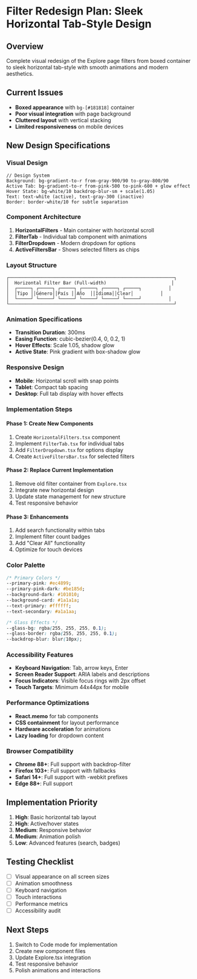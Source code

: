 # Filter Redesign Plan: Sleek Horizontal Tab-Style Design

## Overview
Complete visual redesign of the Explore page filters from boxed container to sleek horizontal tab-style with smooth animations and modern aesthetics.

## Current Issues
- **Boxed appearance** with `bg-[#181818]` container
- **Poor visual integration** with page background
- **Cluttered layout** with vertical stacking
- **Limited responsiveness** on mobile devices

## New Design Specifications

### Visual Design
```tsx
// Design System
Background: bg-gradient-to-r from-gray-900/90 to-gray-800/90
Active Tab: bg-gradient-to-r from-pink-500 to-pink-600 + glow effect
Hover State: bg-white/10 backdrop-blur-sm + scale(1.05)
Text: text-white (active), text-gray-300 (inactive)
Border: border-white/10 for subtle separation
```

### Component Architecture
1. **HorizontalFilters** - Main container with horizontal scroll
2. **FilterTab** - Individual tab component with animations
3. **FilterDropdown** - Modern dropdown for options
4. **ActiveFiltersBar** - Shows selected filters as chips

### Layout Structure
```
┌─────────────────────────────────────────────────────────────┐
│  Horizontal Filter Bar (Full-width)                        │
│  ┌─────┐ ┌─────┐ ┌─────┐ ┌─────┐ ┌─────┐ ┌─────┐          │
│  │Tipo ││Género││País ││Año  ││Idioma││Clear│          │
│  └─────┘ └─────┘ └─────┘ └─────┘ └─────┘ └─────┘          │
└─────────────────────────────────────────────────────────────┘
```

### Animation Specifications
- **Transition Duration**: 300ms
- **Easing Function**: cubic-bezier(0.4, 0, 0.2, 1)
- **Hover Effects**: Scale 1.05, shadow glow
- **Active State**: Pink gradient with box-shadow glow

### Responsive Design
- **Mobile**: Horizontal scroll with snap points
- **Tablet**: Compact tab spacing
- **Desktop**: Full tab display with hover effects

### Implementation Steps

#### Phase 1: Create New Components
1. Create `HorizontalFilters.tsx` component
2. Implement `FilterTab.tsx` for individual tabs
3. Add `FilterDropdown.tsx` for options display
4. Create `ActiveFiltersBar.tsx` for selected filters

#### Phase 2: Replace Current Implementation
1. Remove old filter container from `Explore.tsx`
2. Integrate new horizontal design
3. Update state management for new structure
4. Test responsive behavior

#### Phase 3: Enhancements
1. Add search functionality within tabs
2. Implement filter count badges
3. Add "Clear All" functionality
4. Optimize for touch devices

### Color Palette
```css
/* Primary Colors */
--primary-pink: #ec4899;
--primary-pink-dark: #be185d;
--background-dark: #101010;
--background-card: #1a1a1a;
--text-primary: #ffffff;
--text-secondary: #a1a1aa;

/* Glass Effects */
--glass-bg: rgba(255, 255, 255, 0.1);
--glass-border: rgba(255, 255, 255, 0.1);
--backdrop-blur: blur(10px);
```

### Accessibility Features
- **Keyboard Navigation**: Tab, arrow keys, Enter
- **Screen Reader Support**: ARIA labels and descriptions
- **Focus Indicators**: Visible focus rings with 2px offset
- **Touch Targets**: Minimum 44x44px for mobile

### Performance Optimizations
- **React.memo** for tab components
- **CSS containment** for layout performance
- **Hardware acceleration** for animations
- **Lazy loading** for dropdown content

### Browser Compatibility
- **Chrome 88+**: Full support with backdrop-filter
- **Firefox 103+**: Full support with fallbacks
- **Safari 14+**: Full support with -webkit prefixes
- **Edge 88+**: Full support

## Implementation Priority
1. **High**: Basic horizontal tab layout
2. **High**: Active/hover states
3. **Medium**: Responsive behavior
4. **Medium**: Animation polish
5. **Low**: Advanced features (search, badges)

## Testing Checklist
- [ ] Visual appearance on all screen sizes
- [ ] Animation smoothness
- [ ] Keyboard navigation
- [ ] Touch interactions
- [ ] Performance metrics
- [ ] Accessibility audit

## Next Steps
1. Switch to Code mode for implementation
2. Create new component files
3. Update Explore.tsx integration
4. Test responsive behavior
5. Polish animations and interactions